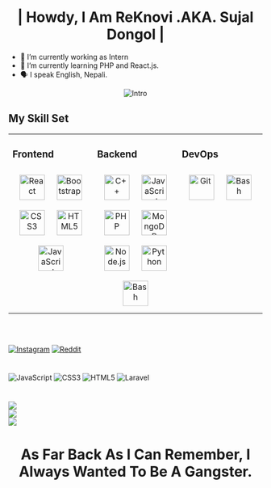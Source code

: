 <h1 align="center">| Howdy, I Am ReKnovi .AKA. Sujal Dongol |</h1>

- 🔭 I’m currently working as  Intern
- 🌱 I’m currently learning PHP and React.js.
- 🗣 I speak English, Nepali.

<p align="center">
<img src="https://readme-typing-svg.herokuapp.com?vCenter=true&amp;lines=|+Fortis+Fortuna+Adiuvat+|" alt="Intro" >
 
<br/>  

## My Skill Set  
<table><tr><td valign="top" width="33%">

### Frontend  
<div align="center">  
<img style="margin: 10px" src="https://profilinator.rishav.dev/skills-assets/react-original-wordmark.svg" alt="React" height="50" />  
<img style="margin: 10px" src="https://profilinator.rishav.dev/skills-assets/bootstrap-plain.svg" alt="Bootstrap" height="50" />  
<img style="margin: 10px" src="https://profilinator.rishav.dev/skills-assets/css3-original-wordmark.svg" alt="CSS3" height="50" />  
<img style="margin: 10px" src="https://profilinator.rishav.dev/skills-assets/html5-original-wordmark.svg" alt="HTML5" height="50" />  
<img style="margin: 10px" src="https://profilinator.rishav.dev/skills-assets/javascript-original.svg" alt="JavaScript" height="50" /> 


</td><td valign="top" width="33%">



### Backend  
<div align="center">  
<img style="margin: 10px" src="https://profilinator.rishav.dev/skills-assets/cplusplus-original.svg" alt="C++" height="50" />  
<img style="margin: 10px" src="https://profilinator.rishav.dev/skills-assets/javascript-original.svg" alt="JavaScript" height="50" />  
<img style="margin: 10px" src="https://profilinator.rishav.dev/skills-assets/php-original.svg" alt="PHP" height="50" />  
<img style="margin: 10px" src="https://profilinator.rishav.dev/skills-assets/mongodb-original-wordmark.svg" alt="MongoDB" height="50" />  
<img style="margin: 10px" src="https://profilinator.rishav.dev/skills-assets/nodejs-original-wordmark.svg" alt="Node.js" height="50" />  
<img style="margin: 10px" src="https://profilinator.rishav.dev/skills-assets/python-original.svg" alt="Python" height="50" />   
<img style="margin: 10px" src="https://profilinator.rishav.dev/skills-assets/gnu_bash-icon.svg" alt="Bash" height="50" />  
</div>

</td><td valign="top" width="33%">



### DevOps  
<div align="center">  
<img style="margin: 10px" src="https://profilinator.rishav.dev/skills-assets/git-scm-icon.svg" alt="Git" height="50" />  
<img style="margin: 10px" src="https://profilinator.rishav.dev/skills-assets/gnu_bash-icon.svg" alt="Bash" height="50" />   
</div>

</td></tr></table>  

<br/>  


##
[![Instagram](https://img.shields.io/badge/Instagram-%23E4405F.svg?logo=Instagram&logoColor=white)](https://www.instagram.com/sujal._.dongol) [![Reddit](https://img.shields.io/badge/Reddit-%23FF4500.svg?logo=Reddit&logoColor=white)](https://www.reddit.com/user/killshot7417) 


# 
![JavaScript](https://img.shields.io/badge/javascript-%23323330.svg?style=for-the-badge&logo=javascript&logoColor=%23F7DF1E) ![CSS3](https://img.shields.io/badge/css3-%231572B6.svg?style=for-the-badge&logo=css3&logoColor=white) ![HTML5](https://img.shields.io/badge/html5-%23E34F26.svg?style=for-the-badge&logo=html5&logoColor=white) ![Laravel](https://img.shields.io/badge/laravel-%23FF2D20.svg?style=for-the-badge&logo=laravel&logoColor=white)
# 

![](https://github-readme-stats.vercel.app/api?username=ReKnovi&theme=tokyonight&hide_border=false&include_all_commits=true&count_private=true)<br/>
![](https://github-readme-streak-stats.herokuapp.com/?user=ReKnovi&theme=tokyonight&hide_border=false)<br/>
![](https://github-readme-stats.vercel.app/api/top-langs/?username=ReKnovi&theme=dracula&hide_border=false&include_all_commits=true&count_private=true&layout=compact)



<h1 align="center"> </h1>
<h1 align="center">As Far Back As I Can Remember, I Always Wanted To Be A Gangster.</h1>

<!-- Proudly created with GPRM ( https://gprm.itsvg.in ) -->
